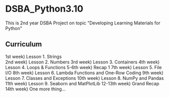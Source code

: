 # DSBA_Python3.10
This is 2nd year DSBA Project on topic "Developing Learning Materials for Python"

## Curriculum
1st week) Lesson 1. Strings\
2nd week) Lesson 2. Numbers
3rd week) Lesson 3. Containers
4th week) Lesson 4. Loops & Functions
5-6th week) Recap 1
7th week) Lesson 5. File I/O
8th week) Lesson 6. Lambda Functions and One-Row Coding
9th week) Lesson 7. Classes and Exceptions
10th week) Lesson 8. NumPy and Pandas
11th week) Lesson 9. Seaborn and MatPlotLib
12-13th week) Grand Recap
14th week) One more thing...

## 
